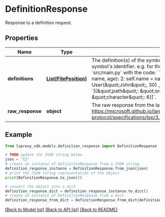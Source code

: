 # DefinitionResponse

Response to a definition request.

## Properties

Name | Type | Description | Notes
------------ | ------------- | ------------- | -------------
**definitions** | [**List[FilePosition]**](FilePosition.md) | The definition(s) of the symbol. Points to the start position of the symbol&#39;s identifier.  e.g. for the definition of &#x60;User&#x60; on line 5 of &#x60;src/main.py&#x60; with the code: &#x60;&#x60;&#x60; 0: class User: _________^ 1:     def __init__(self, name, age): 2:         self.name &#x3D; name 3:         self.age &#x3D; age 4: 5: user &#x3D; User(\&quot;John\&quot;, 30) __________^ &#x60;&#x60;&#x60; The definition(s) will be &#x60;[{\&quot;path\&quot;: \&quot;src/main.py\&quot;, \&quot;line\&quot;: 0, \&quot;character\&quot;: 6}]&#x60;. | 
**raw_response** | **object** | The raw response from the langserver.  https://microsoft.github.io/language-server-protocol/specifications/lsp/3.17/specification/#textDocument_definition | [optional] 

## Example

```python
from lsproxy_sdk.models.definition_response import DefinitionResponse

# TODO update the JSON string below
json = "{}"
# create an instance of DefinitionResponse from a JSON string
definition_response_instance = DefinitionResponse.from_json(json)
# print the JSON string representation of the object
print(DefinitionResponse.to_json())

# convert the object into a dict
definition_response_dict = definition_response_instance.to_dict()
# create an instance of DefinitionResponse from a dict
definition_response_from_dict = DefinitionResponse.from_dict(definition_response_dict)
```
[[Back to Model list]](../README.md#documentation-for-models) [[Back to API list]](../README.md#documentation-for-api-endpoints) [[Back to README]](../README.md)



